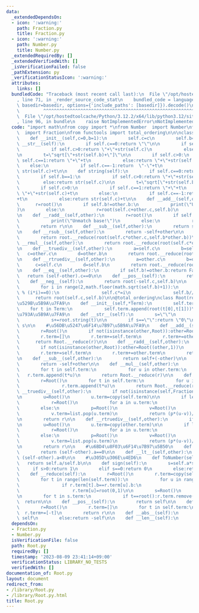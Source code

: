 ```yaml
---
data:
  _extendedDependsOn:
  - icon: ':warning:'
    path: Fraction.py
    title: Fraction.py
  - icon: ':warning:'
    path: Number.py
    title: Number.py
  _extendedRequiredBy: []
  _extendedVerifiedWith: []
  _isVerificationFailed: false
  _pathExtension: py
  _verificationStatusIcon: ':warning:'
  attributes:
    links: []
  bundledCode: "Traceback (most recent call last):\n  File \"/opt/hostedtoolcache/Python/3.12.2/x64/lib/python3.12/site-packages/onlinejudge_verify/documentation/build.py\"\
    , line 71, in _render_source_code_stat\n    bundled_code = language.bundle(stat.path,\
    \ basedir=basedir, options={'include_paths': [basedir]}).decode()\n          \
    \         ^^^^^^^^^^^^^^^^^^^^^^^^^^^^^^^^^^^^^^^^^^^^^^^^^^^^^^^^^^^^^^^^^^^^^^^^^^^^^^^^^\n\
    \  File \"/opt/hostedtoolcache/Python/3.12.2/x64/lib/python3.12/site-packages/onlinejudge_verify/languages/python.py\"\
    , line 96, in bundle\n    raise NotImplementedError\nNotImplementedError\n"
  code: "import math\nfrom copy import *\nfrom Number  import Number\nfrom Fraction\
    \  import Fraction\nfrom functools import total_ordering\n\n\nclass root(Fraction):\n\
    \    def __init__(self,c=0,b=1):\n        self.c=c\n        self.b=b\n\n    def\
    \ __str__(self):\n        if self.c==0:return \"\"\n\n        if self.b==1:\n\
    \            if self.c>0:return \"+\"+str(self.c)\n            else:return str(self.c)\n\
    \n        t=\"sqrt[\"+str(self.b)+\"]\"\n\n        if self.c>0:\n            if\
    \ self.c==1:return \"+\"+t\n            else:return \"+\"+str(self.c)+t\n    \
    \    else:\n            if self.c==-1:return  \"-\"+t\n            else:return\
    \ str(self.c)+t\n\n    def string(self):\n        if self.c==0:return \"\"\n\n\
    \        if self.b==1:\n            if self.c>0:return \"+\"+str(self.c)\n   \
    \         else:return str(self.c)\n\n        t=\"sqrt[\"+str(self.b)+\"]\"\n\n\
    \        if self.c>0:\n            if self.c==1:return \"+\"+t\n            else:return\
    \ \"+\"+str(self.c)+t\n        else:\n            if self.c==-1:return  \"-\"\
    +t\n            else:return str(self.c)+t\n\n    def __add__(self,other):\n  \
    \      r=root()\n        if self.b!=other.b:\n            print(\"Unmatch base!\"\
    )\n        else:\n            r=root(self.c+other.c,self.b)\n        return r\n\
    \n    def __radd__(self,other):\n        r=root()\n        if self.b!=other.b:\n\
    \            print(\"Unmatch base!\")\n        else:\n            r=root(self.c+other.c,self.b)\n\
    \        return r\n\n    def __sub__(self,other):\n        return self+(-other)\n\
    \n    def __rsub__(self,other):\n        return -self+other\n\n    def __mul__(self,other):\n\
    \        return root.__reduce(root(self.c*other.c,self.b*other.b))\n\n    def\
    \ __rmul__(self,other):\n        return root.__reduce(root(self.c*other.c,self.b*other.b))\n\
    \n    def __truediv__(self,other):\n        a=self.c\n        b=self.b\n     \
    \   c=other.c\n        d=other.b\n        return root.__reduce(root(Fraction(a,c*d),b*d))\n\
    \n    def __rtruediv__(self,other):\n        a=other.c\n        b=other.b\n  \
    \      c=self.c\n        d=self.b\n        return root.__reduce(root(Fraction(a,c*d),b*d))\n\
    \n    def __eq__(self,other):\n        if self.b!=other.b:return False\n     \
    \   return (self-other).c==0\n\n    def __pos__(self):\n        return self\n\n\
    \    def __neg__(self):\n        return root(-self.c,self.b)\n\n    def __reduce(self):\n\
    \        for i in range(2,math.floor(math.sqrt(self.b)+1)):\n            while(self.b\
    \ % (i*i)==0):\n                self.c*=i\n                self.b//=i*i\n\n  \
    \      return root(self.c,self.b)\n\n@total_ordering\nclass Root(root):\n    ##\u5165\
    \u529B\u5B9A\u7FA9\n    def __init__(self,*Term):\n        self.term=[]\n    \
    \    for t in Term:\n            self.term.append(root(t[0],t[1]))\n\n    #\u8868\
    \u793A\u5B9A\u7FA9\n    def __str__(self):\n        s=\"\"\n        for t in self.term:\n\
    \            s+=root.string(t)\n\n        if s==\"\":return \"0\"\n        else:return\
    \ s\n\n    #\u56DB\u5247\u6F14\u7B97\u5B9A\u7FA9\n    def __add__(self,other):\n\
    \        r=Root()\n        if not(isinstance(other,Root)):other=Root((other,1))\n\
    \        r.term=[]\n        r.term+=self.term\n        r.term+=other.term\n  \
    \      return Root.__reduce(r)\n\n    def __radd__(self,other):\n        r=Root()\n\
    \        if not(isinstance(other,Root)):other=Root((other,1))\n        r.term=[]\n\
    \        r.term+=self.term\n        r.term+=other.term\n        return Root.__reduce(r)\n\
    \n    def __sub__(self,other):\n        return self+(-other)\n\n    def __rsub__(self,other):\n\
    \        return -self+other\n\n    def __mul__(self,other):\n        r=Root()\n\
    \        for t in self.term:\n            for u in other.term:\n             \
    \   r.term.append(t*u)\n        return Root.__reduce(r)\n\n    def __rmul__(self,other):\n\
    \        r=Root()\n        for t in self.term:\n            for u in other.term:\n\
    \                r.term.append(t*u)\n        return Root.__reduce(r)\n\n    def\
    \ __truediv__(self,other):\n        if not(isinstance(self,Fraction)):self=Root((self,1))\n\
    \n        u=Root()\n        u.term=copy(self.term)\n\n        if len(u.term)==1:\n\
    \            r=Root()\n            for a in u.term:\n                r+=a/u\n\
    \        else:\n            p=Root()\n            v=Root()\n            p.term=copy(other.term)\n\
    \            v.term=list.pop(u.term)\n            return (p*(u-v))/(u*u+v*v)\n\
    \n        return r\n\n    def __rtruediv__(self,other):\n        if not(isinstance(other,Fraction)):other=Root((other,1))\n\
    \n        u=Root()\n        u.term=copy(other.term)\n\n        if len(u.term)==1:\n\
    \            r=Root()\n            for a in u.term:\n                r+=a/u\n\
    \        else:\n            p=Root()\n            v=Root()\n            p.term=copy(self.term)\n\
    \            v.term=list.pop(u.term)\n            return (p*(u-v))/(u*u+v*v)\n\
    \n        return r\n\n    #\u6BD4\u8F03\u6F14\u7B97\u5B50\n    def __eq__(self,other):\n\
    \        return (self-other).a==0\n\n    def __lt__(self,other):\n        return\
    \ (self-other).a<0\n\n    #\u305D\u306E\u4ED6\n    def ToNumber(self):\n     \
    \   return self.a/self.b\n\n    def sign(self):\n        s=self.a*self.b\n   \
    \     if s>0:return 1\n        elif s==0:return 0\n        else:return -1\n\n\
    \    def __reduce(self):\n        r=Root()\n        r.term=copy(self.term)\n\n\
    \        for t in range(len(self.term)):\n            for u in range(t+1,len(self.term)):\n\
    \                if r.term[t].b==r.term[u].b:\n                    r.term[t]+=r.term[u]\n\
    \                    r.term[u]=root(0,1)\n\n        s=Root()\n        s.term=copy(r.term)\n\
    \n        for t in s.term:\n            if t==root():r.term.remove(t)\n      \
    \  return\n\n    def __pos__(self):\n        return self\n\n    def __neg__(self):\n\
    \        r=Root()\n        r.term=[]\n        for t in self.term:\n          \
    \  r.term+=[-t]\n        return r\n\n    def __abs__(self):\n        if self>=0:return\
    \ self\n        else:return -self\n\n    def __len__(self):\n        return len(self.term)\n"
  dependsOn:
  - Fraction.py
  - Number.py
  isVerificationFile: false
  path: Root.py
  requiredBy: []
  timestamp: '2023-08-09 23:41:14+09:00'
  verificationStatus: LIBRARY_NO_TESTS
  verifiedWith: []
documentation_of: Root.py
layout: document
redirect_from:
- /library/Root.py
- /library/Root.py.html
title: Root.py
---
```

